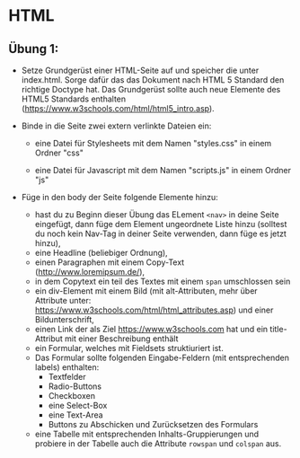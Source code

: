 # HTML

## Übung 1:

- Setze Grundgerüst einer HTML-Seite auf und speicher die unter index.html. Sorge dafür das das Dokument nach HTML 5 Standard den richtige Doctype hat. Das Grundgerüst sollte auch neue Elemente des HTML5 Standards enthalten (https://www.w3schools.com/html/html5_intro.asp).

- Binde in die Seite zwei extern verlinkte Dateien ein:

	- eine Datei für Stylesheets mit dem Namen "styles.css" in einem Ordner "css"

	- eine Datei für Javascript mit dem Namen "scripts.js" in einem Ordner "js"

- Füge in den body der Seite folgende Elemente hinzu:
	- hast du zu Beginn dieser Übung das ELement `<nav>` in deine Seite eingefügt, dann füge dem Element ungeordnete Liste hinzu (solltest du noch kein Nav-Tag in deiner Seite verwenden, dann füge es jetzt hinzu),
	- eine Headline (beliebiger Ordnung),
	- einen Paragraphen mit einem Copy-Text (http://www.loremipsum.de/),
	- in dem Copytext ein teil des Textes mit einem `span` umschlossen sein
	- ein div-Element mit einem Bild (mit alt-Attributen, mehr über Attribute unter: https://www.w3schools.com/html/html_attributes.asp) und einer Bildunterschrift,
	- einen Link der als Ziel https://www.w3schools.com hat und ein title-Attribut mit einer Beschreibung enthält
	- ein Formular, welches mit Fieldsets struktiuriert ist.
	- Das Formular sollte folgenden Eingabe-Feldern (mit entsprechenden labels) enthalten:
		- Textfelder
		- Radio-Buttons
		- Checkboxen
		- eine Select-Box
		- eine Text-Area
		- Buttons zu Abschicken und Zurücksetzen des Formulars
	- eine Tabelle mit entsprechenden Inhalts-Gruppierungen und probiere in der Tabelle auch die Attribute `rowspan` und `colspan` aus.


